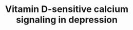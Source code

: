 ---
annotations:
- id: PW:0001169
  parent: regulatory pathway
  type: Pathway Ontology
  value: altered calcium/calcium-mediated signaling pathway
- id: DOID:1596
  parent: disease of mental health
  type: Disease Ontology
  value: mental depression
authors:
- Leonievdven
- Marvin M2
- MaintBot
- Egonw
- Fehrhart
- Finterly
citedin: ''
communities:
- Diseases
- ONTOX
description: Depression has been linked to (lack of) sunlight exposure and raised
  intracellular calcium levels. In this pathway, the role of the vitamin D pathway
  in calcium signaling in depression is shown. Active 1,25-dihydroxy-vitamin D3 is
  formed from 7-dehydrocholesterol by multiple conversion steps. It associates with
  RXR and VDR in the nucleus, which stimulates transcription of VDR target genes,
  resulting in lower intracellular calcium levels. Less sunlight exposure results
  in lower 1,25-dihydroxyvitamin D3 levels and therefore higher calcium levels.
last-edited: 2024-07-22
ndex: 8986974c-8b6c-11eb-9e72-0ac135e8bacf
organisms:
- Homo sapiens
redirect_from:
- /index.php/Pathway:WP4698
- /instance/WP4698
- /instance/WP4698_r134350
revision: r134350
schema-jsonld:
- '@context': https://schema.org/
  '@id': https://wikipathways.github.io/pathways/WP4698.html
  '@type': Dataset
  creator:
    '@type': Organization
    name: WikiPathways
  description: Depression has been linked to (lack of) sunlight exposure and raised
    intracellular calcium levels. In this pathway, the role of the vitamin D pathway
    in calcium signaling in depression is shown. Active 1,25-dihydroxy-vitamin D3
    is formed from 7-dehydrocholesterol by multiple conversion steps. It associates
    with RXR and VDR in the nucleus, which stimulates transcription of VDR target
    genes, resulting in lower intracellular calcium levels. Less sunlight exposure
    results in lower 1,25-dihydroxyvitamin D3 levels and therefore higher calcium
    levels.
  keywords:
  - 1,25-(OH)2D3
  - 25(OH)D3
  - 7-Dehydrocholesterol
  - ATP2B1
  - ATP2B2
  - ATP2B3
  - ATP2B4
  - Acetylcholine
  - BCL2
  - CACNA1C
  - CHRM1
  - CYP27A1
  - CYP27B1
  - Ca2+
  - Calbindin
  - Diacylglycerol
  - G6PD
  - GCLC
  - GGT1
  - GPX
  - GRIN1
  - GRIN2A
  - GRIN2B
  - GRIN2C
  - GRIN2D
  - GRM5
  - GSR
  - H2O2
  - ITPR1
  - ITPR2
  - ITPR3
  - Inositol 1,4,5-trisphosphate
  - K+
  - KCNQ2
  - KCNQ3
  - KDM1A
  - KDM1B
  - KDM3A
  - KDM6B
  - Ketamine
  - Li+
  - NFE2L2
  - Na+
  - PIP2
  - PVALB
  - RXRA
  - SLC8A1
  - TPH1
  - TPH2
  - VDR
  - Vitamin D3
  - glutamate
  - superoxide
  license: CC0
  name: Vitamin D-sensitive calcium signaling in depression
seo: CreativeWork
title: Vitamin D-sensitive calcium signaling in depression
wpid: WP4698
---